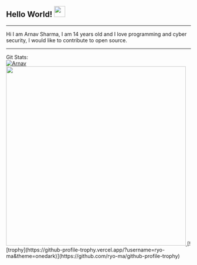 ## Hello World! <img src="https://raw.githubusercontent.com/MartinHeinz/MartinHeinz/master/wave.gif" width="30px">
<hr>Hi I am Arnav Sharma, I am 14 years old and I love programming and cyber security, I would like to contribute to open source. 
<hr>Git Stats:
<br><a href="https://github.com/anuraghazra/github-readme-stats">
  <img src="https://github-readme-stats.vercel.app/api?username=A12N4V&show_icons=true&theme=gotham" alt="Arnav" />
</a>
<a href="https://github.com/anuraghazra/convoychat">
  <img src="https://github-readme-stats.vercel.app/api/top-langs/?username=A12N4V&&theme=gotham&layout=compact" width=490/>
</a>
[![trophy](https://github-profile-trophy.vercel.app/?username=ryo-ma&theme=onedark)](https://github.com/ryo-ma/github-profile-trophy)
